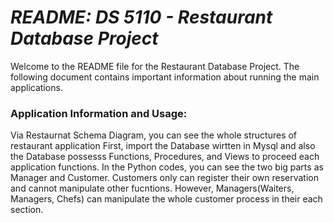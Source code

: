 # ***README: DS 5110 - Restaurant Database Project***

Welcome to the README file for the Restaurant Database Project.
The following document contains important information about running the main applications.

### Application Information and Usage: 
Via Restaurnat Schema Diagram, you can see the whole structures of restaurant application First, import the Database wirtten in Mysql and also the Database possesss Functions, Procedures, and Views to proceed each application functions. In the Python codes, you can see the two big parts as Manager and Customer. Customers only can register their own reservation and cannot manipulate other fucntions. However, Managers(Waiters, Managers, Chefs) can manipulate the whole customer process in their each section. 

